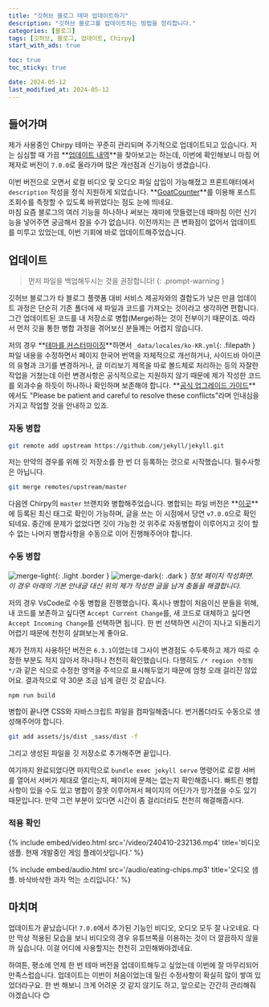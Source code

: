```yaml
---
title: "깃허브 블로그 테마 업데이트하기"
description: "깃허브 블로그를 업데이트하는 방법을 정리합니다."
categories: [블로그]
tags: [깃허브, 블로그, 업데이트, Chirpy]
start_with_ads: true

toc: true
toc_sticky: true

date: 2024-05-12
last_modified_at: 2024-05-12
---
```


## **들어가며**

제가 사용중인 Chirpy 테마는 꾸준히 관리되며 주기적으로 업데이트되고 있습니다. 저는 심심할 때 가끔 **[업데이트 내역](https://github.com/cotes2020/jekyll-theme-chirpy/blob/master/docs/CHANGELOG.md)**을 찾아보고는 하는데, 이번에 확인해보니 마침 어제자로 버전이 `7.0.0`로 올라가며 많은 개선점과 신기능이 생겼습니다.

이번 버전으로 오면서 로컬 비디오 및 오디오 파일 삽입이 가능해졌고 프론트매터에서 `description` 작성을 정식 지원하게 되었습니다. **[GoatCounter](https://www.goatcounter.com/)**를 이용해 포스트 조회수를 측정할 수 있도록 바뀌었다는 점도 눈에 띄네요.  
마침 요즘 블로그의 여러 기능을 하나하나 써보는 재미에 맛들렸는데 때마침 이런 신기능을 넣어주면 궁금해서 참을 수가 없습니다. 이전까지는 큰 변화점이 없어서 업데이트를 미루고 있었는데, 이번 기회에 바로 업데이트해주었습니다.

## **업데이트**

> 먼저 파일을 백업해두시는 것을 권장합니다!
{: .prompt-warning }

깃허브 블로그가 타 블로그 플랫폼 대비 서비스 제공자와의 결합도가 낮은 만큼 업데이트 과정은 단순히 기존 폴더에 새 파일과 코드를 가져오는 것이라고 생각하면 편합니다. 그간 업데이트된 코드를 내 저장소로 병합(Merge)하는 것이 전부이기 때문이죠. 따라서 먼저 깃을 통한 병합 과정을 겪어보신 분들께는 어렵지 않습니다.

저의 경우 **[테마를 커스터마이징](https://hynrng.github.io/posts/first-blog-customization/)**하면서 `_data/locales/ko-KR.yml`{: .filepath } 파일 내용을 수정하면서 페이지 한국어 번역을 자체적으로 개선하거나, 사이드바 아이콘의 유형과 크기를 변경하거나, 글 미리보기 제목을 따로 볼드체로 처리하는 등의 자잘한 작업을 거쳤는데 이런 변경사항은 공식적으로는 지원하지 않기 때문에 제가 작성한 코드를 외과수술 하듯이 하나하나 확인하며 보존해야 합니다. **[공식 업그레이드 가이드](https://github.com/cotes2020/jekyll-theme-chirpy/wiki/Upgrade-Guide)**에서도 "Please be patient and careful to resolve these conflicts"라며 인내심을 가지고 작업할 것을 안내하고 있죠.

### **자동 병합**

```bash
git remote add upstream https://github.com/jekyll/jekyll.git
```

저는 만약의 경우를 위해 깃 저장소를 한 번 더 등록하는 것으로 시작했습니다. 필수사항은 아닙니다.

```bash
git merge remotes/upstream/master
```

다음엔 Chirpy의 `master` 브랜치와 병합해주었습니다. 병합되는 파일 버전은 **[이곳](https://github.com/cotes2020/jekyll-theme-chirpy/tags)**에 등록된 최신 태그로 확인이 가능하며, 글을 쓰는 이 시점에서 당연 `v7.0.0`으로 확인되네요. 중간에 문제가 없었다면 깃이 가능한 것 위주로 자동병합이 이루어지고 깃이 할 수 없는 나머지 병합사항을 수동으로 이어 진행해주어야 합니다.

### **수동 병합**

![merge-light](/img/2024-05-12-blog-update/merge-light.png){: .light .border }
![merge-dark](/img/2024-05-12-blog-update/merge-dark.png){: .dark }
_정보 페이지 작성화면. 이 경우 아래의 기본 안내글 대신 위의 제가 작성한 글을 남겨 충돌을 해결합니다._

저의 경우 VsCode로 수동 병합을 진행했습니다. 혹시나 병합이 처음이신 분들을 위해, 내 코드를 보존하고 싶다면 `Accept Current Change`를, 새 코드로 대체하고 싶다면 `Accept Incoming Change`를 선택하면 됩니다. 한 번 선택하면 시간이 지나고 되돌리기 어렵기 때문에 천천히 살펴보는게 좋아요.

제가 전까지 사용하던 버전은 `6.3.1`이었는데 그사이 변경점도 수두룩하고 제가 따로 수정한 부분도 적지 않아서 하나하나 천천히 확인했습니다. 다행히도 `/* region 수정됨 */`과 같은 식으로 수정한 영역을 주석으로 표시해두었기 때문에 엄청 오래 걸리진 않았어요. 결과적으로 약 30분 조금 넘게 걸린 것 같습니다.

```bash
npm run build
```

병합이 끝나면 CSS와 자바스크립트 파일을 컴파일해줍니다. 번거롭더라도 수동으로 생성해주어야 합니다.

```bash
git add assets/js/dist _sass/dist -f
```

그리고 생성된 파일을 깃 저장소로 추가해주면 끝입니다.

여기까지 완료되었다면 마지막으로 `bundle exec jekyll serve` 명령어로 로컬 서버를 열어서 서버가 제대로 열리는지, 페이지에 문제는 없는지 확인해줍니다. 빠트린 병합 사항이 있을 수도 있고 병합이 잘못 이루어져서 페이지의 어딘가가 망가졌을 수도 있기 때문입니다. 만약 그런 부분이 있다면 시간이 좀 걸리더라도 천천히 해결해줍시다.

### **적용 확인**

{%
  include embed/video.html
  src='/video/240410-232136.mp4'
  title='비디오 샘플. 현재 개발중인 게임 플레이샷입니다.'
%}

{%
  include embed/audio.html
  src='/audio/eating-chips.mp3'
  title='오디오 샘플. 바삭바삭한 과자 먹는 소리입니다.'
%}

## **마치며**

업데이트가 끝났습니다! `7.0.0`에서 추가된 기능인 비디오, 오디오 모두 잘 나오네요. 다만 막상 적용된 모습을 보니 비디오의 경우 유튜브쪽을 이용하는 것이 더 깔끔하지 않을까 싶습니다. 이걸 어디에 사용할지는 천천히 고민해봐야겠네요.

하여튼, 평소에 언제 한 번 테마 버전을 업데이트해두고 싶었는데 이번에 잘 마무리되어 만족스럽습니다. 업데이트는 이번이 처음이었는데 밀린 수정사항이 확실히 많이 쌓여 있었더라구요. 한 번 해보니 크게 어려운 것 같지 않기도 하고, 앞으로는 간간히 관리해줘야겠습니다 😊